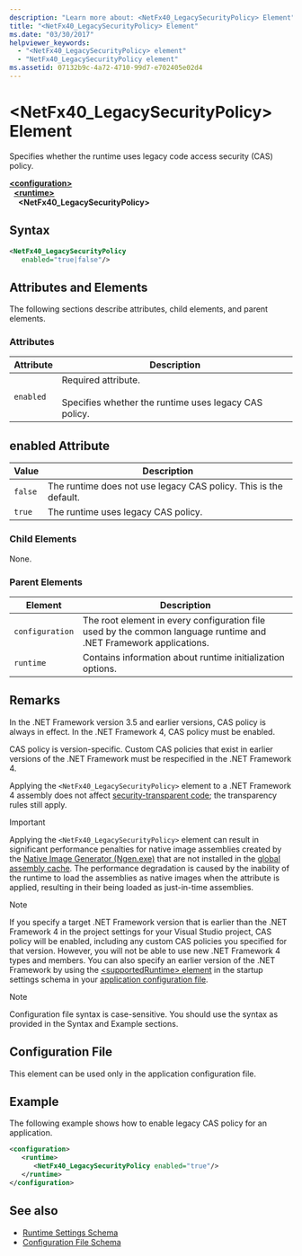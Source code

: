 ```yaml
---
description: "Learn more about: <NetFx40_LegacySecurityPolicy> Element"
title: "<NetFx40_LegacySecurityPolicy> Element"
ms.date: "03/30/2017"
helpviewer_keywords:
  - "<NetFx40_LegacySecurityPolicy> element"
  - "NetFx40_LegacySecurityPolicy element"
ms.assetid: 07132b9c-4a72-4710-99d7-e702405e02d4
---
```

# \<NetFx40_LegacySecurityPolicy> Element

Specifies whether the runtime uses legacy code access security (CAS) policy.

[**\<configuration>**](../configuration-element.md)\
&nbsp;&nbsp;[**\<runtime>**](runtime-element.md)\
&nbsp;&nbsp;&nbsp;&nbsp;**\<NetFx40_LegacySecurityPolicy>**  

## Syntax

```xml
<NetFx40_LegacySecurityPolicy
   enabled="true|false"/>
```

## Attributes and Elements

The following sections describe attributes, child elements, and parent elements.

### Attributes

|Attribute|Description|
|---------------|-----------------|
|`enabled`|Required attribute.<br /><br /> Specifies whether the runtime uses legacy CAS policy.|

## enabled Attribute

|Value|Description|
|-----------|-----------------|
|`false`|The runtime does not use legacy CAS policy. This is the default.|
|`true`|The runtime uses legacy CAS policy.|

### Child Elements

None.

### Parent Elements

|Element|Description|
|-------------|-----------------|
|`configuration`|The root element in every configuration file used by the common language runtime and .NET Framework applications.|
|`runtime`|Contains information about runtime initialization options.|

## Remarks

In the .NET Framework version 3.5 and earlier versions, CAS policy is always in effect. In the .NET Framework 4, CAS policy must be enabled.

CAS policy is version-specific. Custom CAS policies that exist in earlier versions of the .NET Framework must be respecified in the .NET Framework 4.

Applying the `<NetFx40_LegacySecurityPolicy>` element to a .NET Framework 4 assembly does not affect [security-transparent code](../../../misc/security-transparent-code.md); the transparency rules still apply.

> [!IMPORTANT]
> Applying the `<NetFx40_LegacySecurityPolicy>` element can result in significant performance penalties for native image assemblies created by the [Native Image Generator (Ngen.exe)](../../../tools/ngen-exe-native-image-generator.md) that are not installed in the [global assembly cache](../../../app-domains/gac.md). The performance degradation is caused by the inability of the runtime to load the assemblies as native images when the attribute is applied, resulting in their being loaded as just-in-time assemblies.

> [!NOTE]
> If you specify a target .NET Framework version that is earlier than the .NET Framework 4 in the project settings for your Visual Studio project, CAS policy will be enabled, including any custom CAS policies you specified for that version. However, you will not be able to use new .NET Framework 4 types and members. You can also specify an earlier version of the .NET Framework by using the [\<supportedRuntime> element](../startup/supportedruntime-element.md) in the startup settings schema in your [application configuration file](../../index.md).

> [!NOTE]
> Configuration file syntax is case-sensitive. You should use the syntax as provided in the Syntax and Example sections.

## Configuration File

This element can be used only in the application configuration file.

## Example

The following example shows how to enable legacy CAS policy for an application.

```xml
<configuration>
   <runtime>
      <NetFx40_LegacySecurityPolicy enabled="true"/>
   </runtime>
</configuration>
```

## See also

- [Runtime Settings Schema](index.md)
- [Configuration File Schema](../index.md)
